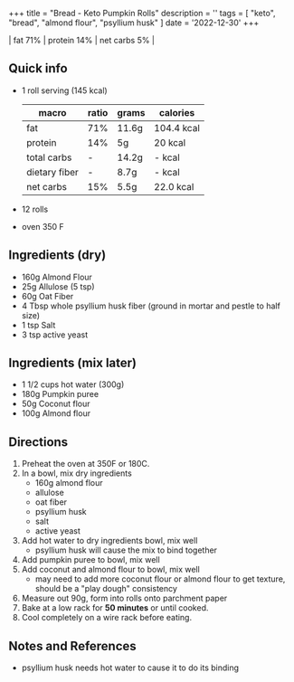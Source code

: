 +++
title = "Bread - Keto Pumpkin Rolls"
description = ''
tags = [
    "keto",
    "bread",
    "almond flour",
    "psyllium husk"
]
date = '2022-12-30'
+++

| fat 71% | protein 14% | net carbs 5% |

## Quick info
- 1 roll serving (145 kcal)

    | macro | ratio | grams | calories |
    | ---  | --- | --- | --- |
    | fat | 71% | 11.6g | 104.4 kcal |
    | protein | 14% | 5g | 20 kcal |
    | total carbs | - | 14.2g | - kcal |
    | dietary fiber | - | 8.7g | - kcal |
    | net carbs | 15% | 5.5g | 22.0 kcal |
- 12 rolls
- oven 350 F

## Ingredients (dry)
- 160g Almond Flour
- 25g Allulose (5 tsp)
- 60g Oat Fiber
- 4 Tbsp whole psyllium husk fiber (ground in mortar and pestle to half size)
- 1 tsp Salt
- 3 tsp active yeast

## Ingredients (mix later)
- 1 1/2 cups hot water (300g)
- 180g Pumpkin puree
- 50g Coconut flour
- 100g Almond flour

## Directions
1.  Preheat the oven at 350F or 180C.
2.  In a bowl, mix dry ingredients
    - 160g almond flour
    - allulose
    - oat fiber
    - psyllium husk
    - salt
    - active yeast
3.  Add hot water to dry ingredients bowl, mix well
    - psyllium husk will cause the mix to bind together
4.  Add pumpkin puree to bowl, mix well
5.  Add coconut and almond flour to bowl, mix well
    - may need to add more coconut flour or almond flour to get texture, should be a "play dough" consistency
6. Measure out 90g, form into rolls onto parchment paper
7. Bake at a low rack for __50 minutes__ or until cooked.
8. Cool completely on a wire rack before eating.

## Notes and References
- psyllium husk needs hot water to cause it to do its binding
